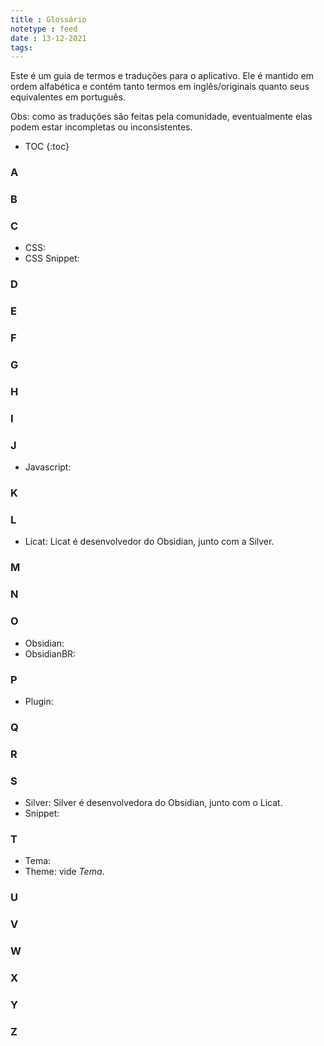 ```yaml
---
title : Glossário
notetype : feed
date : 13-12-2021
tags: 
---
```


Este é um guia de termos e traduções para o aplicativo. Ele é mantido em ordem alfabética e contém tanto termos em inglês/originais quanto seus equivalentes em português.

Obs: como as traduções são feitas pela comunidade, eventualmente elas podem estar incompletas ou inconsistentes.

* TOC
{:toc}

### A
### B
### C

- CSS:
- CSS Snippet:

### D
### E
### F
### G
### H
### I
### J

- Javascript:

### K
### L

- Licat: Licat é desenvolvedor do Obsidian, junto com a Silver.

### M
### N
### O

- Obsidian:
- ObsidianBR:

### P

- Plugin:

### Q
### R
### S

- Silver: Silver é desenvolvedora do Obsidian, junto com o Licat.
- Snippet:

### T

- Tema:
- Theme: vide *Tema*.

### U
### V
### W
### X
### Y
### Z
